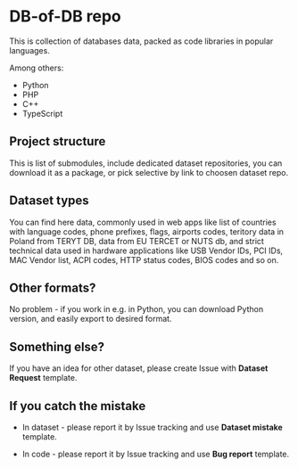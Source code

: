 # DB-of-DB repo

This is collection of databases data, packed as code libraries in popular languages.

Among others:
- Python
- PHP
- C++
- TypeScript

## Project structure

This is list of submodules, include dedicated dataset repositories, you can download it as a package, or pick selective by link to choosen dataset repo.

## Dataset types

You can find here data, commonly used in web apps like list of countries with language codes, phone prefixes, flags, airports codes, teritory data in Poland from TERYT DB, data from EU TERCET or NUTS db, and strict technical data used in hardware applications like USB Vendor IDs, PCI IDs, MAC Vendor list, ACPI codes, HTTP status codes, BIOS codes and so on.

## Other formats?

No problem - if you work in e.g. in Python, you can download Python version, and easily export to desired format.

## Something else?

If you have an idea for other dataset, please create Issue with **Dataset Request** template.

## If you catch the mistake 

- In dataset - please report it by Issue tracking and use **Dataset mistake** template.

- In code - please report it by Issue tracking and use **Bug report** template.
